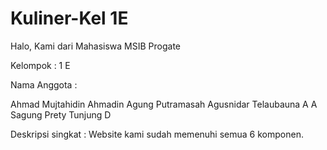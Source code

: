 # Kuliner-Kel 1E

Halo, Kami dari Mahasiswa MSIB Progate

Kelompok : 1 E

Nama Anggota :

Ahmad Mujtahidin
Ahmadin
Agung Putramasah
Agusnidar Telaubauna
A A Sagung Prety Tunjung D

Deskripsi singkat : Website kami sudah memenuhi semua 6 komponen.
